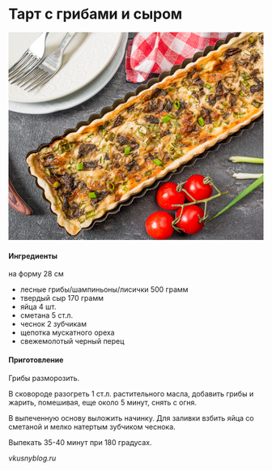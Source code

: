 ﻿---
image: ../../pics/tart-s-gribami-i-syrom-1.jpg
---
# Тарт с грибами и сыром

![Тарт с грибами и сыром](../../pics/tart-s-gribami-i-syrom-1.jpg)

#### Ингредиенты

на форму 28 см

* лесные грибы/шампиньоны/лисички 500 грамм
* твердый сыр 170 грамм
* яйца 4 шт.
* сметана 5 ст.л.
* чеснок 2 зубчикам
* щепотка мускатного ореха
* свежемолотый черный перец

#### Приготовление

Грибы разморозить.

В сковороде разогреть 1 ст.л. растительного масла, добавить грибы и жарить, помешивая, еще около 5 минут, снять с огня.

В выпеченную основу выложить начинку. Для заливки взбить яйца со сметаной и мелко натертым зубчиком чеснока.

Выпекать 35-40 минут при 180 градусах.

*vkusnyblog.ru*
